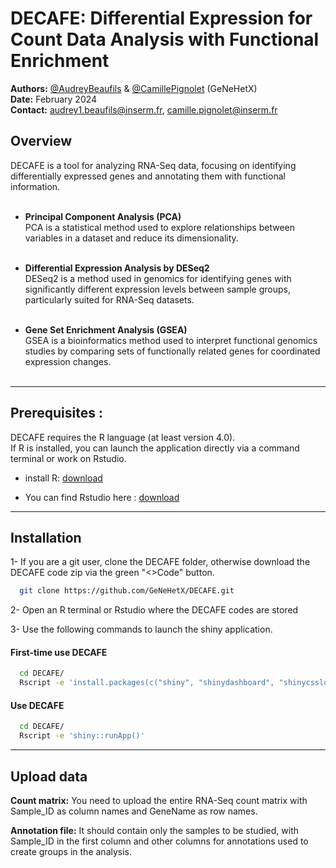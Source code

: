 # DECAFE: Differential Expression for Count Data Analysis with Functional Enrichment

**Authors:** [@AudreyBeaufils](https://github.com/AudreyBeaufils) & [@CamillePignolet](https://github.com/CamillePignolet) (GeNeHetX)  
**Date:** February 2024  
**Contact:** [audrey1.beaufils@inserm.fr](mailto:audrey1.beaufils@inserm.fr), [camille.pignolet@inserm.fr](mailto:camille.pignolet@inserm.fr)  

## Overview
DECAFE is a tool for analyzing RNA-Seq data, focusing on identifying differentially expressed genes and annotating them with functional information.<br><br>

  - **Principal Component Analysis (PCA)**<br>
  PCA is a statistical method used to explore relationships between variables in a dataset and reduce its dimensionality.<br><br>

  - **Differential Expression Analysis by DESeq2**<br>
  DESeq2 is a method used in genomics for identifying genes with significantly different expression levels between sample groups, particularly suited for RNA-Seq datasets.<br><br>

  - **Gene Set Enrichment Analysis (GSEA)**<br>
  GSEA is a bioinformatics method used to interpret functional genomics studies by comparing sets of functionally related genes for coordinated expression changes.<br><br>

___________________________________

## Prerequisites : 
DECAFE requires the R language (at least version 4.0).<br>
If R is installed, you can launch the application directly via a command terminal or work on Rstudio.

- install R: [download](https://cran.r-project.org/)

- You can find Rstudio here : [download](https://posit.co/download/rstudio-desktop/)

___________________________________

## Installation 
1- If you are a git user, clone the DECAFE folder, otherwise download the DECAFE code zip via the green "<>Code" button.
     
```bash
  git clone https://github.com/GeNeHetX/DECAFE.git
```

2- Open an R terminal or Rstudio where the DECAFE codes are stored
     
3- Use the following commands to launch the shiny application.

#### First-time use DECAFE
```bash
  cd DECAFE/
  Rscript -e 'install.packages(c("shiny", "shinydashboard", "shinycssloaders", "plotly", "DT")); shiny::runApp()'
```

#### Use DECAFE 
```bash
  cd DECAFE/
  Rscript -e 'shiny::runApp()'
```
___________________________________

## Upload data

**Count matrix:** You need to upload the entire RNA-Seq count matrix with Sample_ID as column names and GeneName as row names.<br>

**Annotation file:** It should contain only the samples to be studied, with Sample_ID in the first column and other columns for annotations used to create groups in the analysis.
